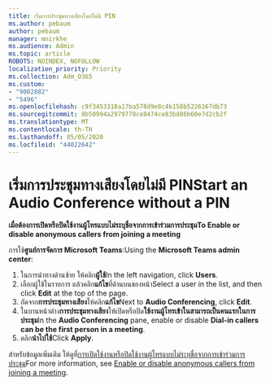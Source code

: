 ```yaml
---
title: เริ่มการประชุมทางเสียงโดยไม่มี PIN
ms.author: pebaum
author: pebaum
manager: mnirkhe
ms.audience: Admin
ms.topic: article
ROBOTS: NOINDEX, NOFOLLOW
localization_priority: Priority
ms.collection: Adm_O365
ms.custom:
- "9002882"
- "5496"
ms.openlocfilehash: c9f3453318a17ba578d9e8c4b158b5226167db73
ms.sourcegitcommit: 8b50994a2979778ce8474ce83bd86b60e7d2cb2f
ms.translationtype: MT
ms.contentlocale: th-TH
ms.lasthandoff: 05/05/2020
ms.locfileid: "44022642"
---
```

# <a name="start-an-audio-conference-without-a-pin"></a><span data-ttu-id="5cf37-102">เริ่มการประชุมทางเสียงโดยไม่มี PIN</span><span class="sxs-lookup"><span data-stu-id="5cf37-102">Start an Audio Conference without a PIN</span></span>

<span data-ttu-id="5cf37-103">**เมื่อต้องการเปิดหรือปิดใช้งานผู้โทรแบบไม่ระบุชื่อจากการเข้าร่วมการประชุม**</span><span class="sxs-lookup"><span data-stu-id="5cf37-103">**To Enable or disable anonymous callers from joining a meeting**</span></span>

<span data-ttu-id="5cf37-104">การใช้**ศูนย์การจัดการ Microsoft Teams**:</span><span class="sxs-lookup"><span data-stu-id="5cf37-104">Using the **Microsoft Teams admin center**:</span></span>

1. <span data-ttu-id="5cf37-105">ในการนําทางด้านซ้าย ให้คลิก**ผู้ใช้**</span><span class="sxs-lookup"><span data-stu-id="5cf37-105">In the left navigation, click **Users**.</span></span>
2. <span data-ttu-id="5cf37-106">เลือกผู้ใช้ในรายการ แล้วคลิก**แก้ไข**ที่ด้านบนของหน้า</span><span class="sxs-lookup"><span data-stu-id="5cf37-106">Select a user in the list, and then click **Edit** at the top of the page.</span></span>
3. <span data-ttu-id="5cf37-107">ถัดจาก**การประชุมทางเสียง**ให้คลิก**แก้ไข**</span><span class="sxs-lookup"><span data-stu-id="5cf37-107">Next to **Audio Conferencing**, click **Edit**.</span></span>
4. <span data-ttu-id="5cf37-108">ในบานหน้าต่าง**การประชุมทางเสียง**ให้เปิดหรือปิด**ใช้งานผู้โทรเข้าในสามารถเป็นคนแรกในการประชุม**</span><span class="sxs-lookup"><span data-stu-id="5cf37-108">In the **Audio Conferencing** pane, enable or disable **Dial-in callers can be the first person in a meeting**.</span></span>
5. <span data-ttu-id="5cf37-109">คลิก**นําไปใช้**</span><span class="sxs-lookup"><span data-stu-id="5cf37-109">Click **Apply**.</span></span>

<span data-ttu-id="5cf37-110">สําหรับข้อมูลเพิ่มเติม ให้ดูที่[การเปิดใช้งานหรือปิดใช้งานผู้โทรแบบไม่ระบุชื่อจากการเข้าร่วมการประชุม](https://docs.microsoft.com/microsoftteams/start-an-audio-conference-over-the-phone-without-a-pin-in-teams)</span><span class="sxs-lookup"><span data-stu-id="5cf37-110">For more information, see [Enable or disable anonymous callers from joining a meeting](https://docs.microsoft.com/microsoftteams/start-an-audio-conference-over-the-phone-without-a-pin-in-teams).</span></span>
